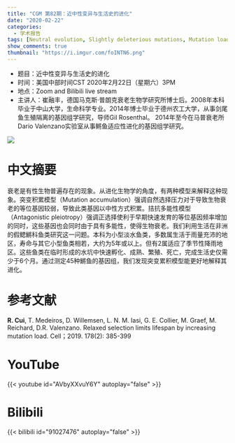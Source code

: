 ```yaml
---
title: "CGM 第82期：近中性变异与生活史的进化"
date: "2020-02-22"
categories:
  - 学术报告
tags: [Neutral evolution, Slightly deleterious mutations, Mutation load, Life history, Fish]
show_comments: true
thumbnail: "https://i.imgur.com/foINTN6.png"
---
```


- 题目：近中性变异与生活史的进化
- 时间：美国中部时间CST 2020年2月22日（星期六）3PM 
- 地点：Zoom and Bilibili live stream
- 主讲人：崔融丰，德国马克斯·普朗克衰老生物学研究所博士后。2008年本科毕业于中山大学，生命科学专业。2014年博士毕业于德州农工大学，从事剑尾鱼生殖隔离的基因组学研究，导师Gil Rosenthal。 2014年至今在马普衰老所Dario Valenzano实验室从事鳉鱼适应性进化的基因组学研究。

![](https://i.imgur.com/8Ju777l.png)

# 中文摘要

衰老是有性生物普遍存在的现象。从进化生物学的角度，有两种模型来解释这种现象。突变积累模型（Mutation accumulation）强调自然选择压力对于导致生物衰老的等位基因较弱，导致此类基因以中性方式积累。拮抗多能性模型（Antagonistic pleiotropy）强调正选择使利于早期快速发育的等位基因频率增加的同时，这些基因也会同时由于具有多能性，使得生物衰老。我们利用生活在非洲的假鳃鱂科鱼类研究这一问题。本科为小型淡水鱼类，多数属生活于雨量充沛的地区，寿命与其它小型鱼类相若，大约为5年或以上。但有2属适应了季节性降雨地区。这些鱼类在临时形成的水坑中快速孵化、成熟、繁殖、死亡，完成生活史仅需少于6个月。通过测定45种鱂鱼的基因组，我们发现突变累积模型能更好地解释其进化。

# 参考文献

**R. Cui**, T. Medeiros, D. Willemsen, L. N. M. Iasi, G. E. Collier, M. Graef, M. Reichard, D.R. Valenzano. Relaxed selection limits lifespan by increasing mutation load. Cell；2019. 178(2): 385-399

# YouTube

{{< youtube id="AVbyXXvuY6Y" autoplay="false" >}}

# Bilibili

{{< bilibili id="91027476" autoplay="false" >}}

